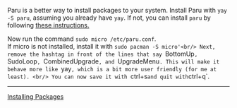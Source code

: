 Paru is a better way to install packages to your system. Install Paru with `yay -S paru`, assuming you already have `yay`. If not, you can install `paru` by following [these instructions.](https://github.com/Morganamilo/paru?tab=readme-ov-file#installation) <br/>

Now run the command `sudo micro /etc/paru.conf`.<br/>
If micro is not installed, install it with `sudo pacman -S micro'<br/>
Next, remove the hashtag in front of the lines that say `BottomUp`, `SudoLoop`, `CombinedUpgrade`, and `UpgradeMenu`. This will make it behave more like `yay`, which is a bit more user friendly (for me at least). <br/>
You can now save it with `ctrl+s` and quit with `ctrl+q`. <br/>

---
[Installing Packages](https://github.com/Mato1111/archguide/blob/main/Docs/Installing%20Packages.md)
